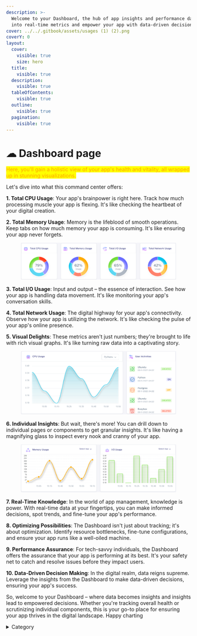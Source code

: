 ```yaml
---
description: >-
  Welcome to your Dashboard, the hub of app insights and performance data. Dive
  into real-time metrics and empower your app with data-driven decisions.
cover: ../../.gitbook/assets/usages (1) (2).png
coverY: 0
layout:
  cover:
    visible: true
    size: hero
  title:
    visible: true
  description:
    visible: true
  tableOfContents:
    visible: true
  outline:
    visible: true
  pagination:
    visible: true
---
```


# ☁ Dashboard page

&#x20;<mark style="color:orange;">Here, you'll gain a holistic view of your app's health and vitality, all wrapped up in stunning visualizations.</mark>

&#x20;Let's dive into what this command center offers:

**1. Total CPU Usage**: Your app's brainpower is right here. Track how much processing muscle your app is flexing. It's like checking the heartbeat of your digital creation.

**2. Total Memory Usage**: Memory is the lifeblood of smooth operations. Keep tabs on how much memory your app is consuming. It's like ensuring your app never forgets.



<figure><img src="../../.gitbook/assets/usages (1) (1).png" alt=""><figcaption></figcaption></figure>

**3. Total I/O Usage**: Input and output – the essence of interaction. See how your app is handling data movement. It's like monitoring your app's conversation skills.

**4. Total Network Usage**: The digital highway for your app's connectivity. Observe how your app is utilizing the network. It's like checking the pulse of your app's online presence.

**5. Visual Delights**: These metrics aren't just numbers; they're brought to life with rich visual graphs. It's like turning raw data into a captivating story.



<figure><img src="../../.gitbook/assets/m1 (1).png" alt=""><figcaption></figcaption></figure>

**6. Individual Insights**: But wait, there's more! You can drill down to individual pages or components to get granular insights. It's like having a magnifying glass to inspect every nook and cranny of your app.



<figure><img src="../../.gitbook/assets/m3 (1).png" alt=""><figcaption></figcaption></figure>

**7. Real-Time Knowledge**: In the world of app management, knowledge is power. With real-time data at your fingertips, you can make informed decisions, spot trends, and fine-tune your app's performance.

**8. Optimizing Possibilities**: The Dashboard isn't just about tracking; it's about optimization. Identify resource bottlenecks, fine-tune configurations, and ensure your app runs like a well-oiled machine.

**9. Performance Assurance**: For tech-savvy individuals, the Dashboard offers the assurance that your app is performing at its best. It's your safety net to catch and resolve issues before they impact users.

**10. Data-Driven Decision Making**: In the digital realm, data reigns supreme. Leverage the insights from the Dashboard to make data-driven decisions, ensuring your app's success.

So, welcome to your Dashboard – where data becomes insights and insights lead to empowered decisions. Whether you're tracking overall health or scrutinizing individual components, this is your go-to place for ensuring your app thrives in the digital landscape. Happy charting

<details>

<summary>Category</summary>

Kubernetes, cloud computing, DevOps, cloud services, hosting platform, container orchestration, cloud infrastructure, cloud deployment, cloud management, cloud technology, cloud solutions, dashboard

</details>
